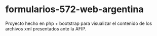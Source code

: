 # formularios-572-web-argentina
Proyecto hecho en php + bootstrap para visualizar el contenido de los archivos xml presentados ante la AFIP.
